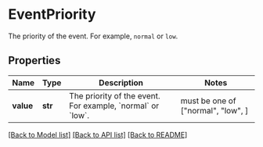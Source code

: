 # EventPriority

The priority of the event. For example, `normal` or `low`.

## Properties
Name | Type | Description | Notes
------------ | ------------- | ------------- | -------------
**value** | **str** | The priority of the event. For example, &#x60;normal&#x60; or &#x60;low&#x60;. |  must be one of ["normal", "low", ]

[[Back to Model list]](README.md#documentation-for-models) [[Back to API list]](README.md#documentation-for-api-endpoints) [[Back to README]](README.md)


